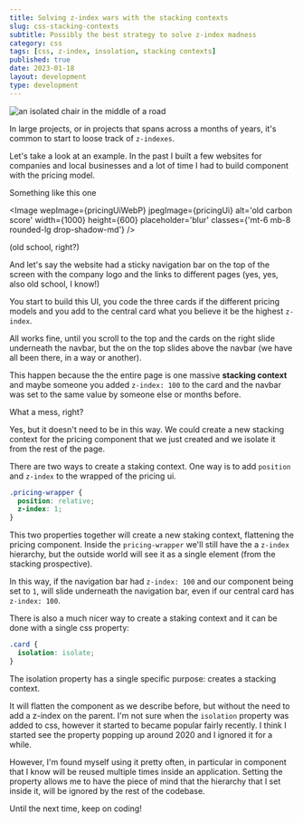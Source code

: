 ```yaml
---
title: Solving z-index wars with the stacking contexts
slug: css-stacking-contexts
subtitle: Possibly the best strategy to solve z-index madness
category: css
tags: [css, z-index, insolation, stacking contexts]
published: true
date: 2023-01-18
layout: development
type: development
---
```


<script>
  import Image from '$lib/components/Image.svelte';
  import mainImage from '$lib/assets/images/blog/isolation.jpg?w=1000&h=600';
  import mainImageWebP from '$lib/assets/images/blog/isolation.jpg?w=1000&h=600&format=webp&srcset';
  import mainImageSrcset from '$lib/assets/images/blog/isolation.jpg?w=1000&h=600&srcset';

  import pricingUi from '$lib/assets/images/blog/pricing-ui.jpg?w=1000&h=600';
  import pricingUiWebP from '$lib/assets/images/blog/pricing-ui.jpg?w=1000&h=600&format=webp&srcset';
  import pricingUiSrcset from '$lib/assets/images/blog/pricing-ui.jpg?w=1000&h=600&srcset';
</script>

<Image
  wepImage={mainImageWebP}
  jpegImage={mainImage}
  alt='an isolated chair in the middle of a road'
  width={1000}
  height={600}
  placeholder='blur'
  classes='mt-6 mb-8 rounded-lg drop-shadow-md'
  loading='eager'
  feedImage=true
/>

In large projects, or in projects that spans across a months of years, it's common to start to loose track of `z-indexes`.

Let's take a look at an example. In the past I built a few websites for companies and local businesses and a lot of time I had to build component with the pricing model.

Something like this one

<Image
wepImage={pricingUiWebP}
jpegImage={pricingUi}
alt='old carbon score'
width={1000}
height={600}
placeholder='blur'
classes={'mt-6 mb-8 rounded-lg drop-shadow-md'}
/>

(old school, right?)

And let's say the website had a sticky navigation bar on the top of the screen with the company logo and the links to different pages (yes, yes, also old school, I know!)

You start to build this UI, you code the three cards if the different pricing models and you add to the central card what you believe it be the highest `z-index`.

All works fine, until you scroll to the top and the cards on the right slide underneath the navbar, but the on the top slides above the navbar (we have all been there, in a way or another).

This happen because the the entire page is one massive **stacking context** and maybe someone you added `z-index: 100` to the card and the navbar was set to the same value by someone else or months before.

What a mess, right?

Yes, but it doesn't need to be in this way. We could create a new stacking context for the pricing component that we just created and we isolate it from the rest of the page.

There are two ways to create a staking context. One way is to add `position` and `z-index` to the wrapped of the pricing ui.

```css
.pricing-wrapper {
  position: relative;
  z-index: 1;
}
```

This two properties together will create a new staking context, flattening the pricing component. Inside the `pricing-wrapper` we'll still have the a `z-index` hierarchy, but the outside world will see it as a single element (from the stacking prospective).

In this way, if the navigation bar had `z-index: 100` and our component being set to `1`, will slide underneath the navigation bar, even if our central card has `z-index: 100`.

There is also a much nicer way to create a staking context and it can be done with a single css property:

```css
.card {
  isolation: isolate;
}
```

The isolation property has a single specific purpose: creates a stacking context.

It will flatten the component as we describe before, but without the need to add a z-index on the parent. I'm not sure when the `isolation` property was added to css, however it started to became popular fairly recently. I think I started see the property popping up around 2020 and I ignored it for a while.

However, I'm found myself using it pretty often, in particular in component that I know will be reused multiple times inside an application. Setting the property allows me to have the piece of mind that the hierarchy that I set inside it, will be ignored by the rest of the codebase.

Until the next time, keep on coding!
